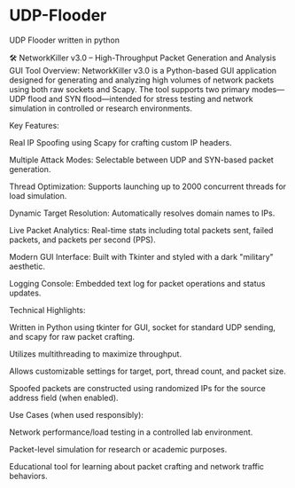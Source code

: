# UDP-Flooder
UDP Flooder written in python

🛠️ NetworkKiller v3.0 – High-Throughput Packet Generation and Analysis GUI Tool
Overview:
NetworkKiller v3.0 is a Python-based GUI application designed for generating and analyzing high volumes of network packets using both raw sockets and Scapy. The tool supports two primary modes—UDP flood and SYN flood—intended for stress testing and network simulation in controlled or research environments.

Key Features:

Real IP Spoofing using Scapy for crafting custom IP headers.

Multiple Attack Modes: Selectable between UDP and SYN-based packet generation.

Thread Optimization: Supports launching up to 2000 concurrent threads for load simulation.

Dynamic Target Resolution: Automatically resolves domain names to IPs.

Live Packet Analytics: Real-time stats including total packets sent, failed packets, and packets per second (PPS).

Modern GUI Interface: Built with Tkinter and styled with a dark "military" aesthetic.

Logging Console: Embedded text log for packet operations and status updates.

Technical Highlights:

Written in Python using tkinter for GUI, socket for standard UDP sending, and scapy for raw packet crafting.

Utilizes multithreading to maximize throughput.

Allows customizable settings for target, port, thread count, and packet size.

Spoofed packets are constructed using randomized IPs for the source address field (when enabled).

Use Cases (when used responsibly):

Network performance/load testing in a controlled lab environment.

Packet-level simulation for research or academic purposes.

Educational tool for learning about packet crafting and network traffic behaviors.

